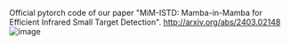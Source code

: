 Official pytorch code of our paper "MiM-ISTD: Mamba-in-Mamba for Efficient Infrared Small Target Detection".
http://arxiv.org/abs/2403.02148
![image](https://github.com/txchen-USTC/MiM-ISTD/assets/overview/overview.jpg)

